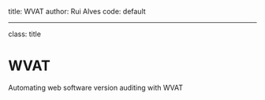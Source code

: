 title: WVAT
author: Rui Alves
code: default

---
class: title

# WVAT

Automating web software version auditing with WVAT
